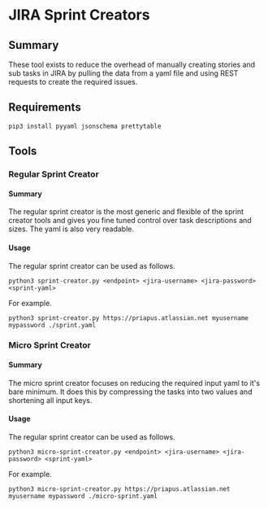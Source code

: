 # JIRA Sprint Creators

## Summary

These tool exists to reduce the overhead of manually creating stories and
sub tasks in JIRA by pulling the data from a yaml file and using REST
requests to create the required issues.

## Requirements

```
pip3 install pyyaml jsonschema prettytable
```

## Tools

### Regular Sprint Creator

#### Summary

The regular sprint creator is the most generic and flexible of the sprint creator tools
and gives you fine tuned control over task descriptions and sizes. The yaml is also
very readable.

#### Usage

The regular sprint creator can be used as follows.
```
python3 sprint-creator.py <endpoint> <jira-username> <jira-password> <sprint-yaml>
```

For example.
```
python3 sprint-creator.py https://priapus.atlassian.net myusername mypassword ./sprint.yaml
```

### Micro Sprint Creator

#### Summary

The micro sprint creator focuses on reducing the required input yaml to it's bare minimum.
It does this by compressing the tasks into two values and shortening all input keys.

#### Usage

The regular sprint creator can be used as follows.
```
python3 micro-sprint-creator.py <endpoint> <jira-username> <jira-password> <sprint-yaml>
```

For example.
```
python3 micro-sprint-creator.py https://priapus.atlassian.net myusername mypassword ./micro-sprint.yaml
```

